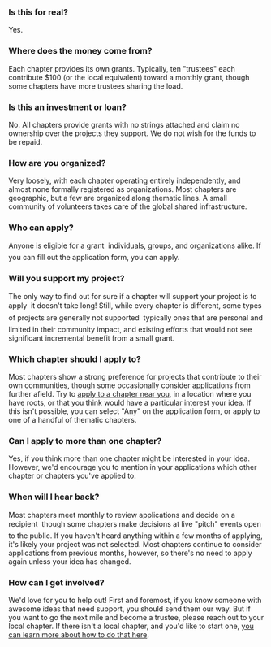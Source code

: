 ### Is this for real?

Yes.

### Where does the money come from?

Each chapter provides its own grants. Typically, ten "trustees" each contribute $100 (or the local equivalent) toward a monthly grant, though some chapters have more trustees sharing the load.

### Is this an investment or loan?

No. All chapters provide grants with no strings attached and claim no ownership over the projects they support. We do not wish for the funds to be repaid.

### How are you organized?

Very loosely, with each chapter operating entirely independently, and almost none formally registered as organizations. Most chapters are geographic, but a few are organized along thematic lines. A small community of volunteers takes care of the global shared infrastructure.

### Who can apply?

Anyone is eligible for a grant &#151; individuals, groups, and organizations alike. If you can fill out the application form, you can apply.

### Will you support my project?

The only way to find out for sure if a chapter will support your project is to apply &#151; it doesn't take long! Still, while every chapter is different, some types of projects are generally not supported &#151; typically ones that are personal and limited in their community impact, and existing efforts that would not see significant incremental benefit from a small grant.

### Which chapter should I apply to?

Most chapters show a strong preference for projects that contribute to their own communities, though some occasionally consider applications from further afield. Try to [apply to a chapter near you](<%= chapters_url %>), in a location where you have roots, or that you think would have a particular interest your idea. If this isn't possible, you can select "Any" on the application form, or apply to one of a handful of thematic chapters.

### Can I apply to more than one chapter?

Yes, if you think more than one chapter might be interested in your idea. However, we'd encourage you to mention in your applications which other chapter or chapters you've applied to.

### When will I hear back?

Most chapters meet monthly to review applications and decide on a recipient &#151; though some chapters make decisions at live "pitch" events open to the public. If you haven't heard anything within a few months of applying, it's likely your project was not selected. Most chapters continue to consider applications from previous months, however, so there's no need to apply again unless your idea has changed.
 
### How can I get involved?

We'd love for you to help out! First and foremost, if you know someone with awesome ideas that need support, you should send them our way. But if you want to go the next mile and become a trustee, please reach out to your local chapter. If there isn't a local chapter, and you'd like to start one, [you can learn more about how to do that here](<%= start_a_chapter_path %>).
